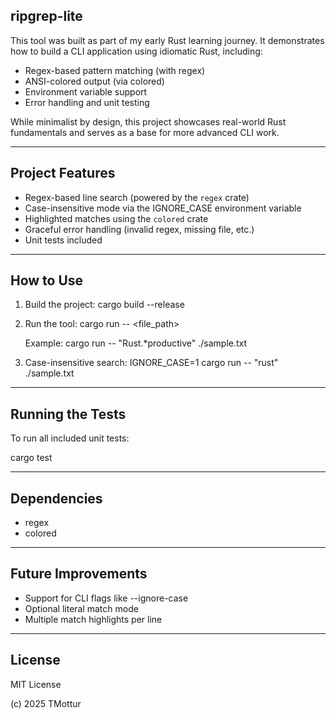 ripgrep-lite
------------

This tool was built as part of my early Rust learning journey. It demonstrates how to build a CLI application using idiomatic Rust, including:

- Regex-based pattern matching (with regex)
- ANSI-colored output (via colored)
- Environment variable support
- Error handling and unit testing

While minimalist by design, this project showcases real-world Rust fundamentals and serves as a base for more advanced CLI work.

-------------------
Project Features
-------------------
- Regex-based line search (powered by the `regex` crate)
- Case-insensitive mode via the IGNORE_CASE environment variable
- Highlighted matches using the `colored` crate
- Graceful error handling (invalid regex, missing file, etc.)
- Unit tests included

-------------
How to Use
-------------
1. Build the project:
   cargo build --release

2. Run the tool:
   cargo run -- <pattern> <file_path>

   Example:
   cargo run -- "Rust.*productive" ./sample.txt

3. Case-insensitive search:
   IGNORE_CASE=1 cargo run -- "rust" ./sample.txt

-------------------
Running the Tests
-------------------
To run all included unit tests:

   cargo test

----------------
Dependencies
----------------
- regex
- colored

-----------------------
Future Improvements
-----------------------
- Support for CLI flags like --ignore-case
- Optional literal match mode
- Multiple match highlights per line

---------
License
---------
MIT License

(c) 2025 TMottur
